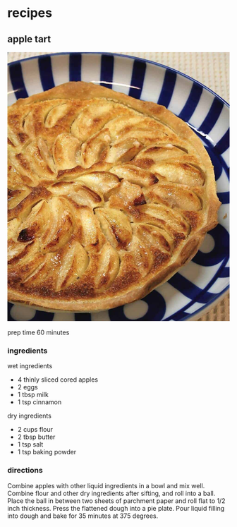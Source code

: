 # recipes

## apple tart
![a picture of a delicious apple tart](images/apple_tart.jpg)

prep time 60 minutes 

### ingredients

wet ingredients 
- 4 thinly sliced cored apples
- 2 eggs
- 1 tbsp milk 
- 1 tsp cinnamon

dry ingredients 
- 2 cups flour
- 2 tbsp butter
- 1 tsp salt
- 1 tsp baking powder

### directions

Combine apples with other liquid ingredients in a bowl and mix well. Combine flour and other dry ingredients after sifting, and roll into a ball. Place the ball in between two sheets of parchment paper and roll flat to 1/2 inch thickness. Press the flattened dough into a pie plate. Pour liquid filling into dough and bake for 35 minutes at 375 degrees. 